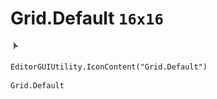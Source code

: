# Grid.Default `16x16`
<img src="/img/Grid.Default.png" width=16 height=16>

``` CSharp
EditorGUIUtility.IconContent("Grid.Default")
```
```
Grid.Default
```
